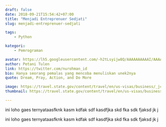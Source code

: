 ```yaml
---
draft: false
date: 2018-09-21T15:54:42+07:00
title: "Menjadi Entreprenuer Sedjati"
slug: menjadi-entreprenuer-sedjati

tags:
    - Python

kategori:
    - Pemrograman

avatar: https://lh5.googleusercontent.com/-h2tLsyijw8Q/AAAAAAAAAAI/AAAAAAAACys/WBpjN_34z3o/s32-c/photo.jpg
author: Petani Tulen
link: https://twitter.com/nurohman_id
bio: Hanya seorang pemalas yang mencoba menuliskan unek2nya
quote: Dream, Pray, Action, and Do More

image: https://travel.state.gov/content/travel/en/us-visas/business/_jcr_content/tsg-rwd-content-page-parsysxxx/slideshow.img.png/1512148994695.png
thumbnail: https://travel.state.gov/content/travel/en/us-visas/business/_jcr_content/tsg-rwd-content-page-parsysxxx/slideshow.img.png/1512148994695.png

---
```


ini loho gaes ternyataasfknk kasm kdfak sdf kasdfjka skd fka sdk fjaksd jk j




ini loho gaes ternyataasfknk kasm kdfak sdf kasdfjka skd fka sdk fjaksd jk j

<!--more-->
